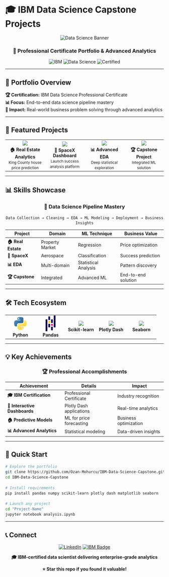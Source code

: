 # 🎓 IBM Data Science Capstone Projects

<div align="center">
  <img src="https://images.unsplash.com/photo-1551288049-bebda4e38f71?w=700&h=300&fit=crop&crop=center" alt="Data Science Banner"/>
  
  <h3>🚀 Professional Certificate Portfolio & Advanced Analytics</h3>
  
  <img src="https://img.shields.io/badge/IBM-052FAD?style=for-the-badge&logo=ibm&logoColor=white" alt="IBM"/>
  <img src="https://img.shields.io/badge/Data%20Science-FF6B6B?style=for-the-badge&logo=databricks&logoColor=white" alt="Data Science"/>
  <img src="https://img.shields.io/badge/Certified-00C851?style=for-the-badge&logo=checkmarx&logoColor=white" alt="Certified"/>
</div>

---

## 🎯 Portfolio Overview

**🏆 Certification:** IBM Data Science Professional Certificate  
**📊 Focus:** End-to-end data science pipeline mastery  
**💼 Impact:** Real-world business problem solving through advanced analytics

---

## 🚀 Featured Projects

<table>
<tr>
<td align="center" width="25%">
<img src="https://cdn-icons-png.flaticon.com/512/1048/1048953.png" width="60"/><br>
<b>🏠 Real Estate Analytics</b><br>
<small>King County house price prediction</small>
</td>
<td align="center" width="25%">
<img src="https://cdn-icons-png.flaticon.com/512/2949/2949601.png" width="60"/><br>
<b>🚀 SpaceX Dashboard</b><br>
<small>Launch success analysis platform</small>
</td>
<td align="center" width="25%">
<img src="https://cdn-icons-png.flaticon.com/512/2920/2920277.png" width="60"/><br>
<b>📊 Advanced EDA</b><br>
<small>Deep statistical exploration</small>
</td>
<td align="center" width="25%">
<img src="https://cdn-icons-png.flaticon.com/512/3074/3074767.png" width="60"/><br>
<b>🏆 Capstone Project</b><br>
<small>Integrated ML solution</small>
</td>
</tr>
</table>

---

## 📊 Skills Showcase

<div align="center">

### 🔬 **Data Science Pipeline Mastery**
```
Data Collection → Cleaning → EDA → ML Modeling → Deployment → Business Insights
```

| Project | Domain | ML Technique | Business Value |
|---------|--------|--------------|----------------|
| **🏠 Real Estate** | Property Market | Regression | Price optimization |
| **🚀 SpaceX** | Aerospace | Classification | Success prediction |
| **📊 EDA** | Multi-domain | Statistical Analysis | Pattern discovery |
| **🏆 Capstone** | Integrated | Advanced ML | End-to-end solution |

</div>

---

## 🛠️ Tech Ecosystem

<table>
<tr>
<td align="center" width="20%">
<img src="https://raw.githubusercontent.com/devicons/devicon/master/icons/python/python-original.svg" width="50"/><br>
<b>Python</b>
</td>
<td align="center" width="20%">
<img src="https://raw.githubusercontent.com/devicons/devicon/2ae2a900d2f041da66e950e4d48052658d850630/icons/pandas/pandas-original.svg" width="50"/><br>
<b>Pandas</b>
</td>
<td align="center" width="20%">
<img src="https://upload.wikimedia.org/wikipedia/commons/0/05/Scikit_learn_logo_small.svg" width="50"/><br>
<b>Scikit-learn</b>
</td>
<td align="center" width="20%">
<img src="https://plotly.com/all_static/images/graphing_library.png" width="60"/><br>
<b>Plotly Dash</b>
</td>
<td align="center" width="20%">
<img src="https://seaborn.pydata.org/_images/logo-mark-lightbg.svg" width="50"/><br>
<b>Seaborn</b>
</td>
</tr>
</table>

---

## 💡 Key Achievements

<div align="center">

### 🏆 **Professional Accomplishments**

| Achievement | Details | Impact |
|-------------|---------|--------|
| **🎓 IBM Certification** | Professional Certificate | Industry recognition |
| **🚀 Interactive Dashboards** | Plotly Dash applications | Real-time analytics |
| **🏠 Predictive Models** | ML for price forecasting | Business optimization |
| **📊 Advanced Analytics** | Statistical modeling | Data-driven insights |

</div>

---

## 🚀 Quick Start

```bash
# Explore the portfolio
git clone https://github.com/Ozan-Mohurcu/IBM-Data-Science-Capstone.git
cd IBM-Data-Science-Capstone

# Install requirements
pip install pandas numpy scikit-learn plotly dash matplotlib seaborn

# Launch any project
cd "Project-Name"
jupyter notebook analysis.ipynb
```

---

## 📞 Connect

<div align="center">

[![LinkedIn](https://img.shields.io/badge/LinkedIn-0077B5?style=for-the-badge&logo=linkedin&logoColor=white)](https://www.linkedin.com/in/ozanmhrc/)
[![IBM Badge](https://img.shields.io/badge/IBM%20Certified-052FAD?style=for-the-badge&logo=ibm&logoColor=white)](#)

**🎓 IBM-certified data scientist delivering enterprise-grade analytics**

**⭐ Star this repo if you found it valuable!**

</div>
